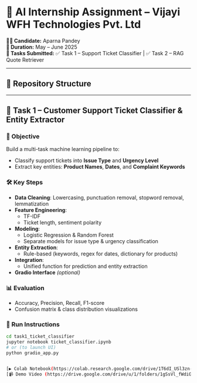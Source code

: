 # 🤖 AI Internship Assignment – Vijayi WFH Technologies Pvt. Ltd

**👩‍💻 Candidate:** Aparna Pandey  
**📆 Duration:** May – June 2025  
**📂 Tasks Submitted:** ✅ Task 1 – Support Ticket Classifier | ✅ Task 2 – RAG Quote Retriever

---

## 📁 Repository Structure


---

## 🧾 Task 1 – Customer Support Ticket Classifier & Entity Extractor

### 🎯 Objective

Build a multi-task machine learning pipeline to:
- Classify support tickets into **Issue Type** and **Urgency Level**
- Extract key entities: **Product Names**, **Dates**, and **Complaint Keywords**

### 🛠️ Key Steps

- **Data Cleaning**: Lowercasing, punctuation removal, stopword removal, lemmatization
- **Feature Engineering**: 
  - TF-IDF
  - Ticket length, sentiment polarity
- **Modeling**:
  - Logistic Regression & Random Forest
  - Separate models for issue type & urgency classification
- **Entity Extraction**:
  - Rule-based (keywords, regex for dates, dictionary for products)
- **Integration**:
  - Unified function for prediction and entity extraction
- **Gradio Interface** *(optional)*

### 📊 Evaluation

- Accuracy, Precision, Recall, F1-score
- Confusion matrix & class distribution visualizations

### 🚀 Run Instructions

```bash
cd task1_ticket_classifier
jupyter notebook ticket_classifier.ipynb
# or (to launch UI)
python gradio_app.py


[▶️ Colab Notebook(https://colab.research.google.com/drive/1T6dI_USl3zn-gmckVVFaV_MjYDDmue4N)]
[📹 Demo Video (https://drive.google.com/drive/u/1/folders/1gSsVl_fWdiG-YFsKaqPMqclJs8ZvJX9x)]

